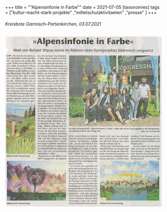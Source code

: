 +++
title = "\"Alpensinfonie in Farbe\""
date = 2021-07-05
[taxonomies]
tags = ["kultur-macht-stark-projekte" ,"mittelschulaktivitaeten" ,"presse" ]
+++

###### Kreisbote Garmisch-Partenkirchen, 03.07.2021

[![](images/Kreisbote-WE03u04-07-21-944x1024.png)](https://volksschule-partenkirchen.de/wp-content/uploads/Kreisbote-WE03u04-07-21.pdf)
